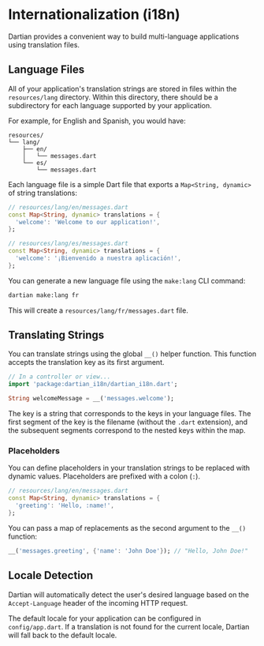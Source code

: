 # Internationalization (i18n)

Dartian provides a convenient way to build multi-language applications using translation files.

## Language Files

All of your application's translation strings are stored in files within the `resources/lang` directory. Within this directory, there should be a subdirectory for each language supported by your application.

For example, for English and Spanish, you would have:

```
resources/
└── lang/
    ├── en/
    │   └── messages.dart
    └── es/
        └── messages.dart
```

Each language file is a simple Dart file that exports a `Map<String, dynamic>` of string translations:

```dart
// resources/lang/en/messages.dart
const Map<String, dynamic> translations = {
  'welcome': 'Welcome to our application!',
};
```

```dart
// resources/lang/es/messages.dart
const Map<String, dynamic> translations = {
  'welcome': '¡Bienvenido a nuestra aplicación!',
};
```

You can generate a new language file using the `make:lang` CLI command:

```bash
dartian make:lang fr
```

This will create a `resources/lang/fr/messages.dart` file.

## Translating Strings

You can translate strings using the global `__()` helper function. This function accepts the translation key as its first argument.

```dart
// In a controller or view...
import 'package:dartian_i18n/dartian_i18n.dart';

String welcomeMessage = __('messages.welcome');
```

The key is a string that corresponds to the keys in your language files. The first segment of the key is the filename (without the `.dart` extension), and the subsequent segments correspond to the nested keys within the map.

### Placeholders

You can define placeholders in your translation strings to be replaced with dynamic values. Placeholders are prefixed with a colon (`:`).

```dart
// resources/lang/en/messages.dart
const Map<String, dynamic> translations = {
  'greeting': 'Hello, :name!',
};
```

You can pass a map of replacements as the second argument to the `__()` function:

```dart
__('messages.greeting', {'name': 'John Doe'}); // "Hello, John Doe!"
```

## Locale Detection

Dartian will automatically detect the user's desired language based on the `Accept-Language` header of the incoming HTTP request.

The default locale for your application can be configured in `config/app.dart`. If a translation is not found for the current locale, Dartian will fall back to the default locale.
